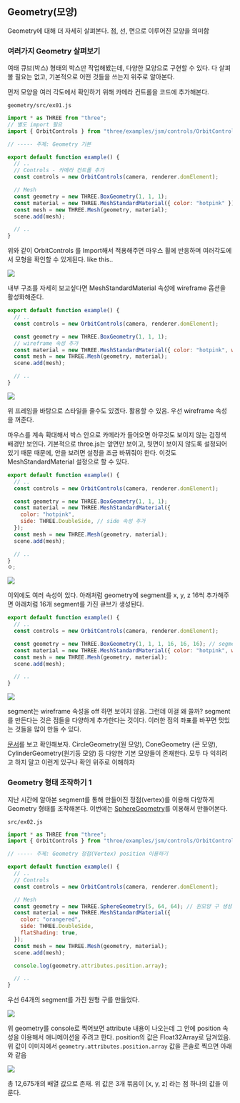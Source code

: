 ﻿## Geometry(모양)

Geometry에 대해 더 자세히 살펴본다. 점, 선, 면으로 이루어진 모양을 의미함

### 여러가지 Geometry 살펴보기

여태 큐브(박스) 형태의 박스만 작업해봤는데, 다양한 모양으로 구현할 수 있다.
다 살펴볼 필요는 없고, 기본적으로 어떤 것들을 쓰는지 위주로 알아본다.

먼저 모양을 여러 각도에서 확인하기 위해 카메라 컨트롤을 코드에 추가해본다.

`geometry/src/ex01.js`

```jsx
import * as THREE from "three";
// 별도 import 필요
import { OrbitControls } from "three/examples/jsm/controls/OrbitControls";

// ----- 주제: Geometry 기본

export default function example() {
  // ..
  // Controls - 카메라 컨트롤 추가
  const controls = new OrbitControls(camera, renderer.domElement);

  // Mesh
  const geometry = new THREE.BoxGeometry(1, 1, 1);
  const material = new THREE.MeshStandardMaterial({ color: "hotpink" });
  const mesh = new THREE.Mesh(geometry, material);
  scene.add(mesh);

  // ..
}
```

위와 같이 OrbitControls 를 Import해서 적용해주면 마우스 휠에 반응하며 여러각도에서 모형을 확인할 수 있게된다. like this..

![](../../img/230217-1.gif)

내부 구조를 자세히 보고싶다면 MeshStandardMaterial 속성에 wireframe 옵션을 활성화해준다.

```jsx
export default function example() {
  // ..
  const controls = new OrbitControls(camera, renderer.domElement);

  const geometry = new THREE.BoxGeometry(1, 1, 1);
  // wireframe 속성 추가
  const material = new THREE.MeshStandardMaterial({ color: "hotpink", wireframe: true });
  const mesh = new THREE.Mesh(geometry, material);
  scene.add(mesh);

  // ..
}
```

![](../../img/230217-2.gif)

위 프레임을 바탕으로 스타일을 줄수도 있겠다. 활용할 수 있음. 우선 wireframe 속성을 꺼준다.

마우스를 계속 확대해서 박스 안으로 카메라가 들어오면 아무것도 보이지 않는 검정색 배경만 보인다. 기본적으로 three.js는 앞면만 보이고, 뒷면이 보이지 않도록 설정되어 있기 때문
때문에, 안을 보려면 설정을 조금 바꿔줘야 한다. 이것도 MeshStandardMaterial 설정으로 할 수 있다.

```jsx
export default function example() {
  // ..
  const controls = new OrbitControls(camera, renderer.domElement);

  const geometry = new THREE.BoxGeometry(1, 1, 1);
  const material = new THREE.MeshStandardMaterial({
    color: "hotpink",
    side: THREE.DoubleSide, // side 속성 추가
  });
  const mesh = new THREE.Mesh(geometry, material);
  scene.add(mesh);

  // ..
}
ㅇ;
```

![](../../img/230217-3.gif)

이외에도 여러 속성이 있다.
아래처럼 geometry에 segment를 x, y, z 16씩 추가해주면 아래처럼 16개 segment를 가진 큐브가 생성된다.

```jsx
export default function example() {
  // ..
  const controls = new OrbitControls(camera, renderer.domElement);

  const geometry = new THREE.BoxGeometry(1, 1, 1, 16, 16, 16); // segment 추가
  const material = new THREE.MeshStandardMaterial({ color: "hotpink", wireframe: true });
  const mesh = new THREE.Mesh(geometry, material);
  scene.add(mesh);

  // ..
}
```

![](../../img/230217-1.png)

segment는 wireframe 속성을 off 하면 보이지 않음. 그런데 이걸 왜 쓸까? segment를 만든다는 것은 점들을 다양하게 추가한다는 것이다. 이러한 점의 좌표를 바꾸면 멋있는 것들을 많이 만들 수 있다.

[문서](https://threejs.org/docs/index.html?q=geometry#api/en/geometries/BoxGeometry)를 보고 확인해보자. CircleGeometry(원 모양), ConeGeometry (콘 모양), CylinderGeometry(원기둥 모양) 등 다양한 기본 모양들이 존재한다. 모두 다 익히려고 하지 말고 이런게 있구나 확인 위주로 이해하자

### Geometry 형태 조작하기 1

지난 시간에 알아본 segment를 통해 만들어진 정점(vertex)를 이용해 다양하게 Geometry 형태를 조작해본다.
이번에는 [SphereGeometry](https://threejs.org/docs/index.html?q=SphereGeometry#api/en/geometries/SphereGeometry)를 이용해서 만들어본다.

`src/ex02.js`

```jsx
import * as THREE from "three";
import { OrbitControls } from "three/examples/jsm/controls/OrbitControls";

// ----- 주제: Geometry 정점(Vertex) position 이용하기

export default function example() {
  // ..
  // Controls
  const controls = new OrbitControls(camera, renderer.domElement);

  // Mesh
  const geometry = new THREE.SphereGeometry(5, 64, 64); // 원모양 구 생성
  const material = new THREE.MeshStandardMaterial({
    color: "orangered",
    side: THREE.DoubleSide,
    flatShading: true,
  });
  const mesh = new THREE.Mesh(geometry, material);
  scene.add(mesh);

  console.log(geometry.attributes.position.array);

  // ..
}
```

우선 64개의 segment를 가진 원형 구를 만들었다.

![](../../img/230218-1.png)

위 geometry를 console로 찍어보면 attribute 내용이 나오는데 그 안에 position 속성을 이용해서 애니메이션을 주려고 한다. position의 값은 Float32Array로 담겨있음. 위 값이 이미지에서 `geometry.attributes.position.array` 값을 콘솔로 찍으면 아래와 같음

![](../../img/230218-2.png)

총 12,675개의 배열 값으로 존재. 위 값은 3개 묶음이 [x, y, z] 라는 점 하나의 값을 이룬다.
